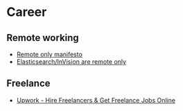 # Career

## Remote working
* [Remote only manifesto](https://www.remoteonly.org/)
* [Elasticsearch/InVision are remote only](https://news.ycombinator.com/item?id=18158896)

## Freelance

* [Upwork - Hire Freelancers & Get Freelance Jobs Online](https://www.upwork.com/)
